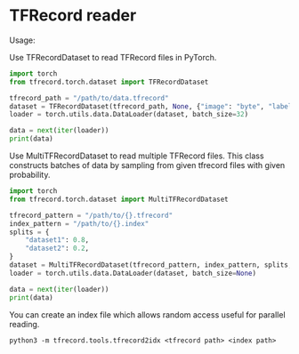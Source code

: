 # TFRecord reader

Usage:

Use TFRecordDataset to read TFRecord files in PyTorch.
```python
import torch
from tfrecord.torch.dataset import TFRecordDataset

tfrecord_path = "/path/to/data.tfrecord"
dataset = TFRecordDataset(tfrecord_path, None, {"image": "byte", "label": "float"})
loader = torch.utils.data.DataLoader(dataset, batch_size=32)

data = next(iter(loader))
print(data)
```

Use MultiTFRecordDataset to read multiple TFRecord files. This class constructs batches of data by sampling from given tfrecord files with given probability.
```python
import torch
from tfrecord.torch.dataset import MultiTFRecordDataset

tfrecord_pattern = "/path/to/{}.tfrecord"
index_pattern = "/path/to/{}.index"
splits = {
    "dataset1": 0.8,
    "dataset2": 0.2,
}
dataset = MultiTFRecordDataset(tfrecord_pattern, index_pattern, splits, {"image": "byte", "label": "int"})
loader = torch.utils.data.DataLoader(dataset, batch_size=None)

data = next(iter(loader))
print(data)
```

You can create an index file which allows random access useful for parallel reading.
```
python3 -m tfrecord.tools.tfrecord2idx <tfrecord path> <index path>
```
